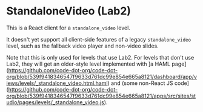 # StandaloneVideo (Lab2)

This is a React client for a `standalone_video` level.

It doesn't yet support all client-side features of a legacy `standalone_video` level, such as the fallback video player and non-video slides.

Note that this is only
used for levels that use Lab2.  For levels that don't use Lab2, they will get
an older-style level implemented with ]a HAML page](https://github.com/code-dot-org/code-dot-org/blob/539f9418346547f9633d761dc99e854e665a8121/dashboard/app/views/levels/_standalone_video.html.haml) and (some non-React JS code](https://github.com/code-dot-org/code-dot-org/blob/539f9418346547f9633d761dc99e854e665a8121/apps/src/sites/studio/pages/levels/_standalone_video.js).
